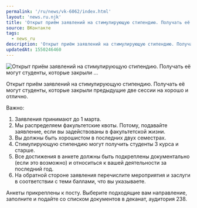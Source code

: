 ```yaml
---
permalink: '/ru/news/vk-6062/index.html'
layout: 'news.ru.njk'
title: 'Открыт приём заявлений на стимулирующую стипендию. Получать её могут студенты, которые закрыли …'
source: ВКонтакте
tags:
  - news_ru
description: 'Открыт приём заявлений на стимулирующую стипендию. Получать её могут студенты, которые закрыли …'
updatedAt: 1550246460
---
```

![Открыт приём заявлений на стимулирующую стипендию. Получать её могут студенты, которые закрыли …](https://sun9-5.userapi.com/impf/c851236/v851236598/b8699/tSvgUA-sN-8.jpg?size=1280x800&quality=96&sign=344bd501b8c7ecb3915d2ae490dfd01a&c_uniq_tag=Eoged-4XInjCAfEyotSMMsuPlOXLkKt4Drc9HfLvK_g&type=album)

Открыт приём заявлений на стимулирующую стипендию. Получать её могут студенты, которые закрыли предыдущие две сессии на хорошо и отлично.

Важно:
1. Заявления принимают до 1 марта.
2. Мы распределяем факультетские квоты. Потому, подавайте заявление, если вы задействованы в факультетской жизни.
3. Вы должны быть хорошистом в последних двух семестрах.
4. Стимулирующую стипендию могут получить студенты 3 курса и старше.
5. Все достижения в анкете должны быть подкреплены документально (если это возможно) и относиться к вашей деятельности за последний год.
6. На обратной стороне заявления перечислите мероприятия и заслуги в соответствии с теми баллами, что вы указываете.

Анкеты прикреплены к посту. Выберите подходящие вам направление, заполните и подайте со списком документов в деканат, аудитория 238.
